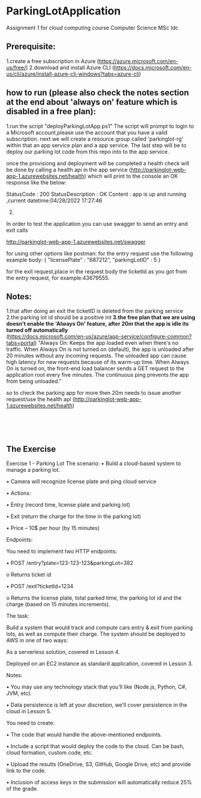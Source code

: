 # ParkingLotApplication

Assignment 1 for cloud computing course Computer Science MSc Idc

## Prerequisite:
1.create a free subscription in Azure (https://azure.microsoft.com/en-us/free/)
2.download and install Azure CLI (https://docs.microsoft.com/en-us/cli/azure/install-azure-cli-windows?tabs=azure-cli)

## how to run (please also check the notes section at the end about 'always on' feature which is disabled in a free plan):
1.run the script "deployParkingLotApp.ps1"
The script will prompt to login to a Microsoft account,please use the account that you have a valid subscription.
next we will create a resource group called 'parkinglot-rg' within that an app service plan and a app service.
The last step will be to deploy our parking lot code from this repo into to the app service.

once the provisiong and deployment will be completed a health check will be done by calling a health api in the app service
(http://parkinglot-web-app-1.azurewebsites.net/health)
which will print to the console an OK response like the below:

StatusCode        : 200
StatusDescription : OK
Content           : app is up and running ,current datetime:04/28/2022 17:27:46

2.
In order to test the application you can use swagger to send an entry and exit calls 

http://parkinglot-web-app-1.azurewebsites.net/swagger

for using other options like postman:
for the entry request use the following  example body:
{
    "licensePlate" : "687212",
    "parkingLotID" : 5
}


for the exit request,place in the request body the ticketId as you got from the entry request, for example:43679555.


## Notes:
1.that after doing an exit the ticketID is deleted from the parking service<br>
2.the parking lot id should be a positive int
**3.the free plan that we are using doesn't enable the 'Always On' feature, after 20m that the app is idle its turned off automatically** <br>
(https://docs.microsoft.com/en-us/azure/app-service/configure-common?tabs=portal)
"Always On: Keeps the app loaded even when there's no traffic. When Always On is not turned on (default), the app is unloaded after 20 minutes without any incoming requests. The unloaded app can cause high latency for new requests because of its warm-up time. When Always On is turned on, the front-end load balancer sends a GET request to the application root every five minutes. The continuous ping prevents the app from being unloaded."

so to check the parking app for more then 20m needs to issue another request/use the health api  (http://parkinglot-web-app-1.azurewebsites.net/health)





<br>
<br>
<br>




## The Exercise
Exercise 1 - Parking Lot The scenario: • Build a cloud-based system to manage a parking lot.

• Camera will recognize license plate and ping cloud service

• Actions:

• Entry (record time, license plate and parking lot)

• Exit (return the charge for the time in the parking lot)

• Price – 10$ per hour (by 15 minutes)

Endpoints:

You need to implement two HTTP endpoints:

• POST /entry?plate=123-123-123&parkingLot=382

o Returns ticket id

• POST /exit?ticketId=1234

o Returns the license plate, total parked time, the parking lot id and the charge (based on 15 minutes increments).

The task:

Build a system that would track and compute cars entry & exit from parking lots, as well as compute their charge. The system should be deployed to AWS in one of two ways:

As a serverless solution, covered in Lesson 4.

Deployed on an EC2 instance as standard application, covered in Lesson 3.

Notes:

• You may use any technology stack that you’ll like (Node.js, Python, C#, JVM, etc).

• Data persistence is left at your discretion, we’ll cover persistence in the cloud in Lesson 5.

You need to create:

• The code that would handle the above-mentioned endpoints.

• Include a script that would deploy the code to the cloud. Can be bash, cloud formation, custom code, etc.

• Upload the results (OneDrive, S3, GitHub, Google Drive, etc) and provide link to the code.

• Inclusion of access keys in the submission will automatically reduce 25% of the grade.

